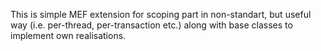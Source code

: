 This is simple MEF extension for scoping part in non-standart, but useful way (i.e. per-thread, per-transaction etc.) along with base classes to implement own realisations.